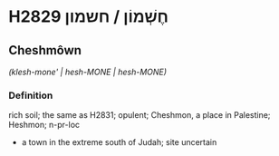 # H2829 חֶשְׁמוֹן / חשמון

## Cheshmôwn

_(klesh-mone' | hesh-MONE | hesh-MONE)_

### Definition

rich soil; the same as H2831; opulent; Cheshmon, a place in Palestine; Heshmon; n-pr-loc

- a town in the extreme south of Judah; site uncertain
